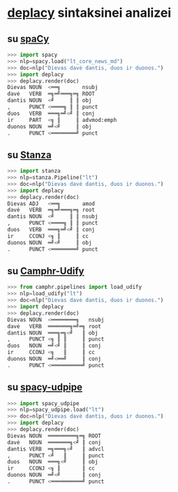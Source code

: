 # [deplacy](https://koichiyasuoka.github.io/deplacy/) sintaksinei analizei

## su [spaCy](https://spacy.io/)

```py
>>> import spacy
>>> nlp=spacy.load("lt_core_news_md")
>>> doc=nlp("Dievas davė dantis, duos ir duonos.")
>>> import deplacy
>>> deplacy.render(doc)
Dievas NOUN  <══╗       nsubj
davė   VERB  ═╗═╝═══╗═╗ ROOT
dantis NOUN  <╝     ║ ║ obj
,      PUNCT <════╗ ║ ║ punct
duos   VERB  ═══╗═╝<╝ ║ conj
ir     PART  <╗ ║     ║ advmod:emph
duonos NOUN  ═╝<╝     ║ obj
.      PUNCT <════════╝ punct
```

## su [Stanza](https://stanfordnlp.github.io/stanza)

```py
>>> import stanza
>>> nlp=stanza.Pipeline("lt")
>>> doc=nlp("Dievas davė dantis, duos ir duonos.")
>>> import deplacy
>>> deplacy.render(doc)
Dievas ADJ   <══╗       amod
davė   VERB  ═╗═╝═══╗═╗ root
dantis NOUN  <╝     ║ ║ nsubj
,      PUNCT <════╗ ║ ║ punct
duos   VERB  ═══╗═╝<╝ ║ conj
ir     CCONJ <╗ ║     ║ cc
duonos NOUN  ═╝<╝     ║ obj
.      PUNCT <════════╝ punct
```

## su [Camphr-Udify](https://camphr.readthedocs.io/en/latest/notes/udify.html)

```py
>>> from camphr.pipelines import load_udify
>>> nlp=load_udify("lt")
>>> doc=nlp("Dievas davė dantis, duos ir duonos.")
>>> import deplacy
>>> deplacy.render(doc)
Dievas NOUN  <════════╗   nsubj
davė   VERB  ═══════╗═╝═╗ root
dantis NOUN  ═══╗═╗<╝   ║ obj
,      PUNCT <╗ ║ ║     ║ punct
duos   NOUN  ═╝<╝ ║     ║ conj
ir     CCONJ <╗   ║     ║ cc
duonos NOUN  ═╝<══╝     ║ conj
.      PUNCT <══════════╝ punct
```

## su [spacy-udpipe](https://github.com/TakeLab/spacy-udpipe)

```py
>>> import spacy_udpipe
>>> nlp=spacy_udpipe.load("lt")
>>> doc=nlp("Dievas davė dantis, duos ir duonos.")
>>> import deplacy
>>> deplacy.render(doc)
Dievas NOUN  ═════════╗═╗ ROOT
davė   NOUN  ═══════╗<╝ ║ conj
dantis VERB  ═╗═══╗<╝   ║ advcl
,      PUNCT <╝   ║     ║ punct
duos   NOUN  ═══╗<╝     ║ obj
ir     CCONJ <╗ ║       ║ cc
duonos NOUN  ═╝<╝       ║ conj
.      PUNCT <══════════╝ punct
```

